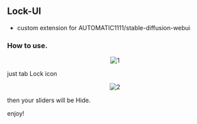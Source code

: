 ## Lock-UI


- custom extension for AUTOMATIC1111/stable-diffusion-webui

### How to use.

<p align="center">
 <img  src="assets/1.5.jpg" alt="1"/>
 </p>
just tab Lock icon

<p align="center">
 <img  src="assets/2.jpg" alt="2"/>
 </p>

then your sliders will be Hide.

enjoy!

